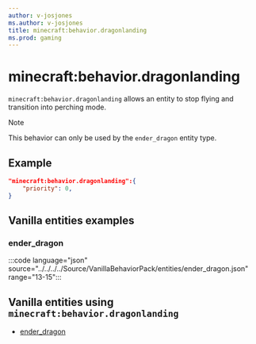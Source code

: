 ```yaml
---
author: v-josjones
ms.author: v-josjones
title: minecraft:behavior.dragonlanding
ms.prod: gaming
---
```


# minecraft:behavior.dragonlanding

`minecraft:behavior.dragonlanding` allows an entity to stop flying and transition into perching mode.

> [!NOTE]
> This behavior can only be used by the `ender_dragon` entity type.

## Example

```json
"minecraft:behavior.dragonlanding":{
    "priority": 0,
}
```

## Vanilla entities examples

### ender_dragon

:::code language="json" source="../../../../Source/VanillaBehaviorPack/entities/ender_dragon.json" range="13-15":::

## Vanilla entities using `minecraft:behavior.dragonlanding`

- [ender_dragon](../../../../Source/VanillaBehaviorPack_Snippets/entities/ender_dragon.md)
